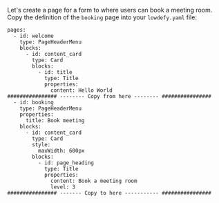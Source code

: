 
Let's create a page for a form to where users can book a meeting room. Copy the definition of the `booking` page into your `lowdefy.yaml` file:

```
pages:
  - id: welcome
    type: PageHeaderMenu
    blocks:
      - id: content_card
        type: Card
        blocks:
          - id: title
            type: Title
            properties:
              content: Hello World
################ -------- Copy from here -------- ################
  - id: booking
    type: PageHeaderMenu
    properties:
      title: Book meeting
    blocks:
      - id: content_card
        type: Card
        style:
          maxWidth: 600px
        blocks:
          - id: page_heading
            type: Title
            properties:
              content: Book a meeting room
              level: 3
################ ------- Copy to here ----------- ################
```